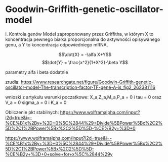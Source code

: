 # Goodwin-Griffith-genetic-oscillator-model

I. Kontrola genów Model zaproponowany przez Griffitha, w którym X to koncentracja pewnego białka proporcjonalna do
aktywności opisywanego genu, a Y to koncentracja odpowiedniego mRNA,

$$\dot{X} = -\alfa X+Y$$
$$\dot{Y} = \frac{x^2}{1+X^2}-\beta Y$$

parametry alfa i beta dodatnie

zrudla:
https://www.researchgate.net/figure/Goodwin-Griffith-genetic-oscillator-model-The-transcription-factor-TF-gene-A-is_fig2_262381116

wnioski z artykułu warunki poczatkowe:
X_a,Z_a,M_a,P_a = 0 i tau = 0 oraz V_a = 0 sigma_a = 0 i K_a = 0

Obliczenie pkt stabilnych:
https://www.wolframalpha.com/input?i2d=true&i=-%CE%B1x%2By+%3D+0%5C%2844%29+Divide%5BPower%5Bx%2C2%5D%2C1%2BPower%5Bx%2C2%5D%5D-%CE%B2y+%3D+0

https://www.wolframalpha.com/input?i2d=true&i=-%CE%B1x%2By+%3D+0%5C%2844%29+Divide%5BPower%5Bx%2C2%5D%2C1%2BPower%5Bx%2C2%5D%5D-%CE%B2y+%3D+0+solve+for+x%5C%2844%29y
